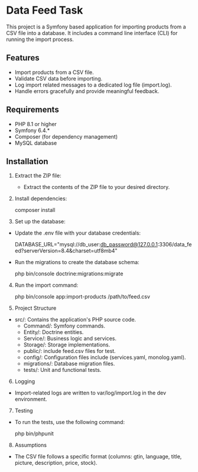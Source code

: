 # Data Feed Task

This project is a Symfony based application for importing products from a CSV file into a database. 
It includes a command line interface (CLI) for running the import process.


## Features

- Import products from a CSV file.
- Validate CSV data before importing.
- Log import related messages to a dedicated log file (import.log).
- Handle errors gracefully and provide meaningful feedback.


## Requirements

- PHP 8.1 or higher
- Symfony 6.4.*
- Composer (for dependency management)
- MySQL database


## Installation

1. Extract the ZIP file:

   - Extract the contents of the ZIP file to your desired directory.

2. Install dependencies:

    composer install 

3. Set up the database:

 - Update the .env file with your database credentials:

    DATABASE_URL="mysql://db_user:db_password@127.0.0.1:3306/data_feed?serverVersion=8.4&charset=utf8mb4"

 - Run the migrations to create the database schema:

    php bin/console doctrine:migrations:migrate

4. Run the import command:

    php bin/console app:import-products /path/to/feed.csv

5. Project Structure

 - src/: Contains the application's PHP source code. 
   - Command/: Symfony commands.
   - Entity/: Doctrine entities.
   - Service/: Business logic and services.
   - Storage/: Storage implementations.
   - public/: include feed.csv files for test.
   - config/: Configuration files include (services.yaml, monolog.yaml).
   - migrations/: Database migration files.
   - tests/: Unit and functional tests.

6. Logging

 - Import-related logs are written to var/log/import.log in the dev environment.

7. Testing

 - To run the tests, use the following command:

    php bin/phpunit

8. Assumptions

 - The CSV file follows a specific format (columns: gtin, language, title, picture, description, price, stock).
